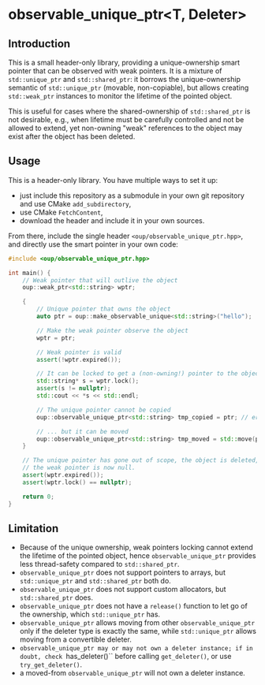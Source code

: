 # observable_unique_ptr<T, Deleter>

## Introduction

This is a small header-only library, providing a unique-ownership smart pointer that can be observed with weak pointers. It is a mixture of `std::unique_ptr` and `std::shared_ptr`: it borrows the unique-ownership semantic of `std::unique_ptr` (movable, non-copiable), but allows creating `std::weak_ptr` instances to monitor the lifetime of the pointed object.

This is useful for cases where the shared-ownership of `std::shared_ptr` is not desirable, e.g., when lifetime must be carefully controlled and not be allowed to extend, yet non-owning "weak" references to the object may exist after the object has been deleted.


## Usage

This is a header-only library. You have multiple ways to set it up:
 - just include this repository as a submodule in your own git repository and use CMake `add_subdirectory`,
 - use CMake `FetchContent`,
 - download the header and include it in your own sources.

From there, include the single header `<oup/observable_unique_ptr.hpp>`, and directly use the smart pointer in your own code:

```c++
#include <oup/observable_unique_ptr.hpp>

int main() {
    // Weak pointer that will outlive the object
    oup::weak_ptr<std::string> wptr;

    {
        // Unique pointer that owns the object
        auto ptr = oup::make_observable_unique<std::string>("hello");

        // Make the weak pointer observe the object
        wptr = ptr;

        // Weak pointer is valid
        assert(!wptr.expired());

        // It can be locked to get a (non-owning!) pointer to the object
        std::string* s = wptr.lock();
        assert(s != nullptr);
        std::cout << *s << std::endl;

        // The unique pointer cannot be copied
        oup::observable_unique_ptr<std::string> tmp_copied = ptr; // error!

        // ... but it can be moved
        oup::observable_unique_ptr<std::string> tmp_moved = std::move(ptr); // OK
    }

    // The unique pointer has gone out of scope, the object is deleted,
    // the weak pointer is now null.
    assert(wptr.expired());
    assert(wptr.lock() == nullptr);

    return 0;
}
```

## Limitation

 - Because of the unique ownership, weak pointers locking cannot extend the lifetime of the pointed object, hence `observable_unique_ptr` provides less thread-safety compared to `std::shared_ptr`.
 - `observable_unique_ptr` does not support pointers to arrays, but `std::unique_ptr` and `std::shared_ptr` both do.
 - `observable_unique_ptr` does not support custom allocators, but `std::shared_ptr` does.
 - `observable_unique_ptr` does not have a `release()` function to let go of the ownership, which `std::unique_ptr` has.
 - `observable_unique_ptr` allows moving from other `observable_unique_ptr` only if the deleter type is exactly the same, while `std::unique_ptr` allows moving from a convertible deleter.
 - `observable_unique_ptr may or may not own a deleter instance; if in doubt, check `has_deleter()`` before calling `get_deleter()`, or use `try_get_deleter()`.
 - a moved-from `observable_unique_ptr` will not own a deleter instance.

